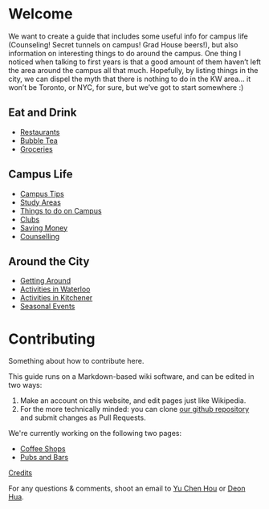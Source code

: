 <!-- TITLE: Home -->
<!-- SUBTITLE: Fantastic Waterloo Gems and Where to Find Them -->

# Welcome

We want to create a guide that includes some useful info for campus life (Counseling! Secret tunnels on campus! Grad House beers!), but also information on interesting things to do around the campus. One thing I noticed when talking to first years is that a good amount of them haven’t left the area around the campus all that much. Hopefully, by listing things in the city, we can dispel the myth that there is nothing to do in the KW area… it won’t be Toronto, or NYC, for sure, but we’ve got to start somewhere :)

## Eat and Drink
* [Restaurants](/restaurants)
* [Bubble Tea](/bubble-tea)
* [Groceries](/groceries)

## Campus Life
* [Campus Tips](/campus-tips)
* [Study Areas](/study-areas)
* [Things to do on Campus](/what-to-do)
* [Clubs](/clubs)
* [Saving Money](/saving-money)
* [Counselling](/counselling)

## Around the City
* [Getting Around](/getting-around)
* [Activities in Waterloo](/waterloo-activities)
* [Activities in Kitchener](/kitchener-activities)
* [Seasonal Events](/events)

# Contributing
Something about how to contribute here.

This guide runs on a Markdown-based wiki software, and can be edited in two ways:
1.  Make an account on this website, and edit pages just like Wikipedia.
2.  For the more technically minded: you can clone [our github repository](https://github.com/icechen1/uwguide) and submit changes as Pull Requests.

We're currently working on the following two pages:
* [Coffee Shops](/coffee-shops)
* [Pubs and Bars](/bars)

[Credits](/credits)

For any questions & comments, shoot an email to [Yu Chen Hou](mailto:me@yuchenhou.com) or [Deon Hua](mailto:me@deonhua.com).
